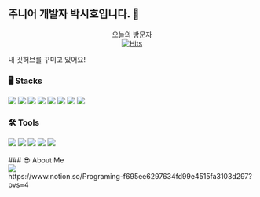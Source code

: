 ## 주니어 개발자 박시호입니다. 👋

<div align=center>
	
 오늘의 방문자<br>
 [![Hits](https://hits.seeyoufarm.com/api/count/incr/badge.svg?url=https%3A%2F%2Fgithub.com%2Fh0-shi&count_bg=%2379C83D&title_bg=%23555555&icon=&icon_color=%23E7E7E7&title=hits&edge_flat=false)](https://hits.seeyoufarm.com)
	
</div>
<div>
	내 깃허브를 꾸미고 있어요!
</div>

### 🖥️ Stacks

<div>
	<!-- HTML -->
	<img src="https://img.shields.io/badge/HTML5-E34F26?style=for-the-badge&logo=HTML5&logoColor=white"> 
	<!-- Java -->
	<img src="https://img.shields.io/badge/java-%23ED8B00.svg?style=for-the-badge&logo=openjdk&logoColor=white"> 
	<!-- JavaScrtip -->
	<img src="https://img.shields.io/badge/JavaScript-F7DF1E?style=for-the-badge&logo=JavaScript&logoColor=white">
	<!-- CSS -->
	<img src="https://img.shields.io/badge/css3-1572B6?style=for-the-badge&logo=css3&logoColor=white">
	<!-- jQuery -->
	<img src="https://img.shields.io/badge/jquery-0769AD?style=for-the-badge&logo=jquery&logoColor=white">
	<!-- Spring -->
	<img src="https://img.shields.io/badge/Spring-36DB33F?style=for-the-badge&logo=Spring&logoColor=white">
	<!-- SpringBoot -->
	<img src="https://img.shields.io/badge/SpringBoot-6DB33F?style=for-the-badge&logo=Spring Boot&logoColor=white">
 	<!-- MariaDB -->
	<img src="https://img.shields.io/badge/mariadb-003545?style=for-the-badge&logo=mariadb&logoColor=white">  
</div>

### 🛠️ Tools

<div>
	<!-- Eclipse -->
	<img src="https://img.shields.io/badge/eclipseide-2C2255?style=for-the-badge&logo=eclipseide&logoColor=white">
	<!-- GitHub -->
	<img src="https://img.shields.io/badge/github-181717?style=for-the-badge&logo=github&logoColor=white">
	<!-- VSCode -->
  	<img src="https://img.shields.io/badge/visualstudiocode-007ACC?style=for-the-badge&logo=visualstudiocode&logoColor=white">
 	<!-- BootStrap -->
 	<img src="https://img.shields.io/badge/bootstrap-7952B3?style=for-the-badge&logo=bootstrap&logoColor=white">
  	<!-- OpenLayers -->
	<img src="https://img.shields.io/badge/openlayers-1F6B75?style=for-the-badge&logo=openlayers&logoColor=white">
</div><br>
<!--
#![Anurag's GitHub stats](https://github-readme-stats.vercel.app/api?username=h0-shi&show_icons=true&theme=radical)
-->
### 😎 About Me
<div>
	<!-- Notion -->
	<img src="https://img.shields.io/badge/notion-000000?style=for-the-badge&logo=notion&logoColor=white"><br>
	https://www.notion.so/Programing-f695ee6297634fd99e4515fa3103d297?pvs=4
</div>

<!--
**h0-shi/h0-shi** is a ✨ _special_ ✨ repository because its `README.md` (this file) appears on your GitHub profile.

Here are some ideas to get you started:

- 🔭 I’m currently working on ...
- 🌱 I’m currently learning ...
- 👯 I’m looking to collaborate on ...
- 🤔 I’m looking for help with ...
- 💬 Ask me about ...
- 📫 How to reach me: ...
- 😄 Pronouns: ...
- ⚡ Fun fact: ...
-->
